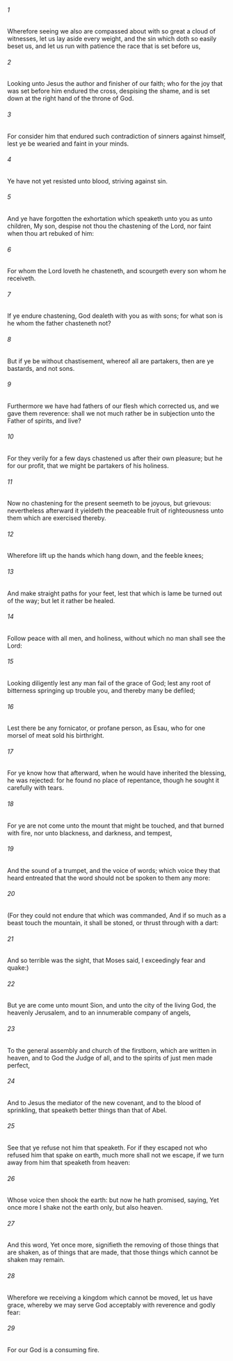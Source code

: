 ###### 1
Wherefore seeing we also are compassed about with so great a cloud of witnesses, let us lay aside every weight, and the sin which doth so easily beset us, and let us run with patience the race that is set before us,

###### 2
Looking unto Jesus the author and finisher of our faith; who for the joy that was set before him endured the cross, despising the shame, and is set down at the right hand of the throne of God.

###### 3
For consider him that endured such contradiction of sinners against himself, lest ye be wearied and faint in your minds.

###### 4
Ye have not yet resisted unto blood, striving against sin.

###### 5
And ye have forgotten the exhortation which speaketh unto you as unto children, My son, despise not thou the chastening of the Lord, nor faint when thou art rebuked of him:

###### 6
For whom the Lord loveth he chasteneth, and scourgeth every son whom he receiveth.

###### 7
If ye endure chastening, God dealeth with you as with sons; for what son is he whom the father chasteneth not?

###### 8
But if ye be without chastisement, whereof all are partakers, then are ye bastards, and not sons.

###### 9
Furthermore we have had fathers of our flesh which corrected us, and we gave them reverence: shall we not much rather be in subjection unto the Father of spirits, and live?

###### 10
For they verily for a few days chastened us after their own pleasure; but he for our profit, that we might be partakers of his holiness.

###### 11
Now no chastening for the present seemeth to be joyous, but grievous: nevertheless afterward it yieldeth the peaceable fruit of righteousness unto them which are exercised thereby.

###### 12
Wherefore lift up the hands which hang down, and the feeble knees;

###### 13
And make straight paths for your feet, lest that which is lame be turned out of the way; but let it rather be healed.

###### 14
Follow peace with all men, and holiness, without which no man shall see the Lord:

###### 15
Looking diligently lest any man fail of the grace of God; lest any root of bitterness springing up trouble you, and thereby many be defiled;

###### 16
Lest there be any fornicator, or profane person, as Esau, who for one morsel of meat sold his birthright.

###### 17
For ye know how that afterward, when he would have inherited the blessing, he was rejected: for he found no place of repentance, though he sought it carefully with tears.

###### 18
For ye are not come unto the mount that might be touched, and that burned with fire, nor unto blackness, and darkness, and tempest,

###### 19
And the sound of a trumpet, and the voice of words; which voice they that heard entreated that the word should not be spoken to them any more:

###### 20
(For they could not endure that which was commanded, And if so much as a beast touch the mountain, it shall be stoned, or thrust through with a dart:

###### 21
And so terrible was the sight, that Moses said, I exceedingly fear and quake:)

###### 22
But ye are come unto mount Sion, and unto the city of the living God, the heavenly Jerusalem, and to an innumerable company of angels,

###### 23
To the general assembly and church of the firstborn, which are written in heaven, and to God the Judge of all, and to the spirits of just men made perfect,

###### 24
And to Jesus the mediator of the new covenant, and to the blood of sprinkling, that speaketh better things than that of Abel.

###### 25
See that ye refuse not him that speaketh. For if they escaped not who refused him that spake on earth, much more shall not we escape, if we turn away from him that speaketh from heaven:

###### 26
Whose voice then shook the earth: but now he hath promised, saying, Yet once more I shake not the earth only, but also heaven.

###### 27
And this word, Yet once more, signifieth the removing of those things that are shaken, as of things that are made, that those things which cannot be shaken may remain.

###### 28
Wherefore we receiving a kingdom which cannot be moved, let us have grace, whereby we may serve God acceptably with reverence and godly fear:

###### 29
For our God is a consuming fire.

